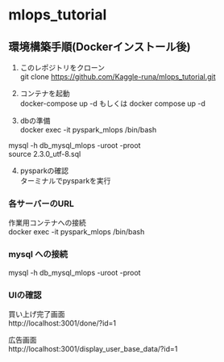 # mlops_tutorial

## 環境構築手順(Dockerインストール後)

1. このレポジトリをクローン   
git clone https://github.com/Kaggle-runa/mlops_tutorial.git

2. コンテナを起動   
docker-compose up -d もしくは docker compose up -d

3. dbの準備   
docker exec -it pyspark_mlops /bin/bash

mysql -h db_mysql_mlops -uroot -proot   
source 2.3.0_utf-8.sql

4. pysparkの確認   
ターミナルでpysparkを実行


### 各サーバーのURL
作業用コンテナへの接続   
docker exec -it pyspark_mlops /bin/bash

### mysql への接続   
mysql -h db_mysql_mlops -uroot -proot

### UIの確認
買い上げ完了画面   
http://localhost:3001/done/?id=1

広告画面   
http://localhost:3001/display_user_base_data/?id=1
